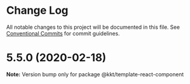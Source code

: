 # Change Log

All notable changes to this project will be documented in this file.
See [Conventional Commits](https://conventionalcommits.org) for commit guidelines.

# 5.5.0 (2020-02-18)

**Note:** Version bump only for package @kkt/template-react-component
